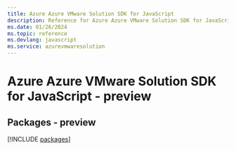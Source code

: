 ```yaml
---
title: Azure Azure VMware Solution SDK for JavaScript
description: Reference for Azure Azure VMware Solution SDK for JavaScript
ms.date: 01/26/2024
ms.topic: reference
ms.devlang: javascript
ms.service: azurevmwaresolution
---
```

# Azure Azure VMware Solution SDK for JavaScript - preview
## Packages - preview
[!INCLUDE [packages](azure-vmware-solution-index.md)]
